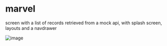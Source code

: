 # marvel



screen with a list of records retrieved from a mock api, with splash screen, layouts and a navdrawer


![image](https://github.com/FelipeCampos98/marvel_app/assets/113273299/2fbd6a98-013c-4ce6-9f8c-12032937110d)

